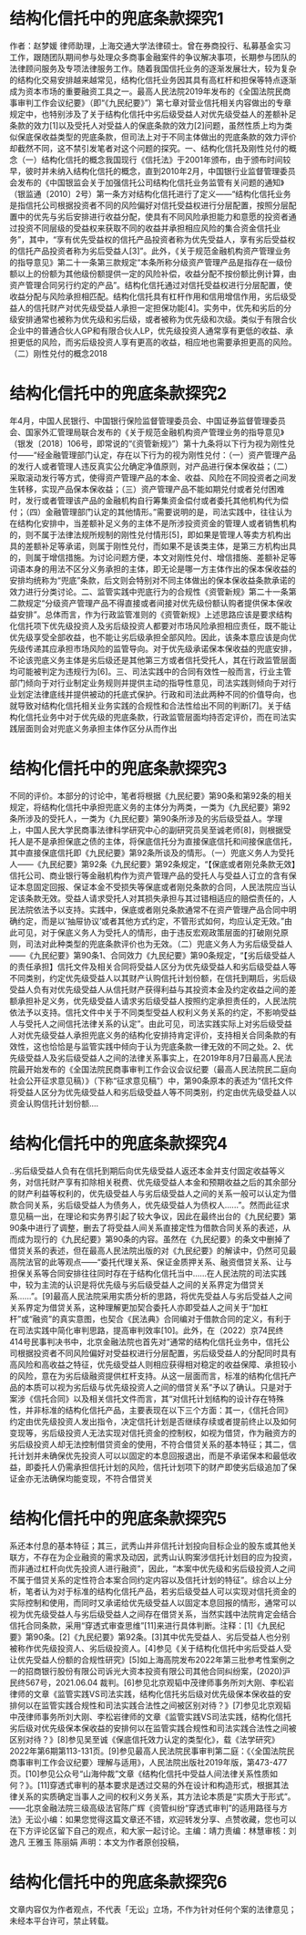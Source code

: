 # 结构化信托中的兜底条款探究1

作者：赵梦媛  律师助理，上海交通大学法律硕士。曾在券商投行、私募基金实习工作，跟随团队期间参与处理众多商事金融案件的争议解决事项，长期参与团队的法律顾问服务及专项法律服务工作。随着我国信托业务的逐渐发展壮大，较为复杂的结构化交易安排越来越常见，结构化信托业务因其具有高杠杆和担保等特点逐渐成为资本市场的重要融资工具之一。最高人民法院2019年发布的《全国法院民商事审判工作会议纪要》（即“《九民纪要》”）第七章对营业信托相关内容做出的专章规定中，也特别涉及了关于结构化信托中劣后级受益人对优先级受益人的差额补足条款的效力[1]以及受托人对受益人的保底条款的效力[2]问题，虽然性质上均为类似保底保收益类型的兜底条款，但司法上对于不同主体做出的兜底条款的效力评价却截然不同，这不禁引发笔者对这个问题的探究。一、结构化信托及刚性兑付的概念（一）结构化信托的概念我国现行《信托法》于2001年颁布，由于颁布时间较早，彼时并未纳入结构化信托的概念，直到2010年2月，中国银行业监督管理委员会发布的《中国银监会关于加强信托公司结构化信托业务监管有关问题的通知》（银监通〔2010〕2号）第一条方对结构化信托进行了定义——“结构化信托业务是指信托公司根据投资者不同的风险偏好对信托受益权进行分层配置，按照分层配置中的优先与劣后安排进行收益分配，使具有不同风险承担能力和意愿的投资者通过投资不同层级的受益权来获取不同的收益并承担相应风险的集合资金信托业务”，其中，“享有优先受益权的信托产品投资者称为优先受益人，享有劣后受益权的信托产品投资者称为劣后受益人[3]”。此外，《关于规范金融机构资产管理业务的指导意见》第二十一条第三款规定“本条所称分级资产管理产品是指存在一级份额以上的份额为其他级份额提供一定的风险补偿，收益分配不按份额比例计算，由资产管理合同另行约定的产品”。结构化信托通过对信托受益权进行分层配置，使收益分配与风险承担相匹配。结构化信托具有杠杆作用和信用增信作用，劣后级受益人的信托财产对优先级受益人承担一定担保功能[4]。实务中，优先和劣后的分级安排通常也被称为优先级和劣后级，或者被称为优先级和次级。类似于有限合伙企业中的普通合伙人GP和有限合伙人LP，优先级投资人通常享有更低的收益、承担更低的风险，而劣后级投资人享有更高的收益，相应地也需要承担更高的风险。（二）刚性兑付的概念2018

# 结构化信托中的兜底条款探究2

年4月，中国人民银行、中国银行保险监督管理委员会、中国证券监督管理委员会、国家外汇管理局联合发布的《关于规范金融机构资产管理业务的指导意见》（银发〔2018〕106号，即常说的“《资管新规》”）第十九条将以下行为视为刚性兑付——“经金融管理部门认定，存在以下行为的视为刚性兑付：（一）资产管理产品的发行人或者管理人违反真实公允确定净值原则，对产品进行保本保收益；（二）采取滚动发行等方式，使得资产管理产品的本金、收益、风险在不同投资者之间发生转移，实现产品保本保收益；（三）资产管理产品不能如期兑付或者兑付困难时，发行或者管理该产品的金融机构自行筹集资金偿付或者委托其他机构代为偿付；（四）金融管理部门认定的其他情形。”需要说明的是，司法实践中，往往认为在结构化安排中，当差额补足义务的主体不是所涉投资资金的管理人或者销售机构的，则不属于法律法规所规制的刚性兑付情形[5]，即如果是管理人等卖方机构出具的差额补足等承诺，则属于刚性兑付，而如果不是该类主体，是第三方机构出具的，则属于增信措施。为讨论问题方便，本文对刚性兑付、增信措施、差额补足等词语本身的用法不区分义务承担的主体，即无论是哪一方主体作出的保本保收益的安排均统称为“兜底”条款，后文则会特别对不同主体做出的保本保收益条款承诺的效力进行分类讨论。二、监管实践中兜底行为的合规性《资管新规》第二十一条第二款规定“分级资产管理产品不得直接或者间接对优先级份额认购者提供保本保收益安排”。总体而言，作为行政监管准则的《资管新规》上述思路应该是要求结构化信托项下优先级投资人及劣后级投资人都要对市场风险承担相应责任，既不能让优先级享受全部收益，也不能让劣后级承担全部风险。因此，该条本意应该是向优先级传递其应承担市场风险的监管导向。对于优先级承诺保本保收益的兜底安排，不论该兜底义务主体是劣后级还是其他第三方或者信托受托人，其在行政监管层面均可能被判定为违规行为[6]。三、司法实践中的合同有效性一般而言，行业主管部门倾向于对行业制定业务规则并提供主动的指导性意见，司法实践则倾向于对行业划定法律底线并提供被动的托底式保护。行政和司法此两种不同的价值导向，也就导致对结构化信托相关业务实践的合规性和合法性给出不同的判断[7]。关于结构化信托业务中对于优先级的兜底条款，行政监管层面均持否定评价，而在司法实践层面则会对兜底义务承担主体作区分从而作出

# 结构化信托中的兜底条款探究3

不同的评价。本部分的讨论中，笔者将根据《九民纪要》第90条和第92条的相关规定，将结构化信托中承担兜底义务的主体分为两类，一类为《九民纪要》第92条所涉及的受托人，一类为《九民纪要》第90条所涉及的劣后级受益人。学理上，中国人民大学民商事法律科学研究中心的副研究员吴至诚老师[8]，则根据受托人是不是承担保底之债的主体，将保底信托分为直接保底信托和间接保底信托，其中直接保底信托即《九民纪要》第92条所谈及的情形。（一）兜底义务人为受托人——《九民纪要》第92条《九民纪要》第92条规定，“【保底或者刚兑条款无效】信托公司、商业银行等金融机构作为资产管理产品的受托人与受益人订立的含有保证本息固定回报、保证本金不受损失等保底或者刚兑条款的合同，人民法院应当认定该条款无效。受益人请求受托人对其损失承担与其过错相适应的赔偿责任的，人民法院依法予以支持。实践中，保底或者刚兑条款通常不在资产管理产品合同中明确约定，而是以‘抽屉协议’或者其他方式约定，不管形式如何，均应认定无效。”由此可见，对于保底义务人为受托人的情形，由于违反宏观政策层面的打破刚兑原则，司法对此种类型的兜底条款评价也为无效。（二）兜底义务人为劣后级受益人——《九民纪要》第90条1、合同效力《九民纪要》第90条规定，“【劣后级受益人的责任承担】信托文件及相关合同将受益人区分为优先级受益人和劣后级受益人等不同类别，约定优先级受益人以其财产认购信托计划份额，在信托到期后，劣后级受益人负有对优先级受益人从信托财产获得利益与其投资本金及约定收益之间的差额承担补足义务，优先级受益人请求劣后级受益人按照约定承担责任的，人民法院依法予以支持。信托文件中关于不同类型受益人权利义务关系的约定，不影响受益人与受托人之间信托法律关系的认定”。由此可见，司法实践实际上对劣后级受益人对优先级受益人承担兜底义务的结构化安排持肯定评价，支持相关合同条款的有效性，这也恰恰是与监管实践中倾向于认为兜底条款一律无效的不同之处。2、优先级受益人及劣后级受益人之间的法律关系事实上，在2019年8月7日最高人民法院最开始发布的《全国法院民商事审判工作会议会议纪要（最高人民法院民二庭向社会公开征求意见稿）》（下称“征求意见稿”）中，第90条原本的表述为“信托文件将受益人区分为优先级受益人和劣后级受益人等不同类别，约定由优先级受益人以资金认购信托计划份额....

# 结构化信托中的兜底条款探究4

..劣后级受益人负有在信托到期后向优先级受益人返还本金并支付固定收益等义务，对信托财产享有扣除相关税费、优先级受益人本金和预期收益之后的其余部分的财产利益等权利的，优先级受益人与劣后级受益人之间的关系一般可以认定为借款合同关系，劣后级受益人为债务人，优先级受益人为债权人......”。然而此征求意见稿一出，在理论和实务界引起了较大争议，因此在最终出台的《九民纪要》第90条中进行了调整，删去了将受益人间关系直接定性为借款合同关系的表述，从而成为现行的《九民纪要》第90条的内容。虽然在《九民纪要》的条文中删掉了借贷关系的表述，但在最高人民法院出版的对《九民纪要》的解读中，仍然可见最高院法官的此等观点——“委托代理关系、保证金质押关系、融资借贷关系、让与担保关系等合同安排往往同时存在于结构化信托当中......在人民法院的司法实践中，较为主流的认识是将优先级与劣后级受益人之间的关系界定为借贷关系......”。[9]最高人民法院采用实质分析的思路，将优先受益人与劣后受益人之间关系界定为借贷关系，这种理解更加契合委托人亦即受益人之间关于“加杠杆”或“融资”的真实意图，也契合《民法典》合同编对于借款合同的定义，有利于在司法实践中简化审判思路，提高审判效率[10]。此外，在（2022）京74民终414号民事判决书中，北京金融法院也首先对“通常的结构化信托业务中，信托公司根据投资者不同风险偏好对受益权进行分层配置，劣后级受益人的分配同时具有高风险和高收益之特征，优先级受益人则相应获得相对稳定的收益保障、承担较小的风险，意在为劣后级融资提供杠杆支持。从这一层面而言，标准的结构化信托产品的本质可以视为劣后级与优先级投资人之间的借贷关系”予以了确认。只是对于案涉《信托合同》以及相关信托文件而言，其“对信托计划结构的设计存在特殊性，并非标准的结构化信托产品，主要表现在以下三个方面：其一，《信托合同》约定由优先级投资人发出指令，决定信托计划是否继续存续或者提前终止以及如何变现等，劣后级投资人无法实现对信托资金的控制权，如视为借贷，作为融资方的劣后级投资人却无法控制借贷资金的使用，不符合借贷关系的基本特征；其二，信托计划并未确保优先投资人可以以固定的本息回报退出，而是不承诺保本和最低收益，即委托人仍需承担信托计划的风险，信托计划项下的财产即使劣后级追加了保证金亦无法确保均能变现，不符合借贷关

# 结构化信托中的兜底条款探究5

系还本付息的基本特征；其三，武秀山并非信托计划投向目标企业的股东或其他关联方，不存在为企业融资的需求及动因，武秀山认购案涉信托计划目的应为投资，而非通过杠杆向优先投资人进行融资”，因此，“本案中优先级和劣后级投资人之间不属于借贷关系的定性符合本案合同约定内容以及信托计划的特征”。综合以上分析，笔者认为对于标准的结构化信托产品，若劣后级受益人可以实现对信托资金的实际控制和使用，而同时又承诺给优先级受益人以固定本息回报的情形，通常可以视为优先级受益人与劣后级受益人之间存在借贷关系，当然实践中法院肯定会结合信托合同条款，采用“穿透式审查思维”[11]来进行具体判断。注释：[1]《九民纪要》第90条。[2]《九民纪要》第92条。[3]其中优先受益人、劣后受益人也分别被称作优先级投资人、劣后级投资人。[4]参见《关于结构化信托中劣后受益人受让优先受益人份额的合规性研究》[5]如上海高院发布2022年第三批参考性案例之一的招商银行股份有限公司诉光大资本投资有限公司其他合同纠纷案，(2020)沪民终567号，2021.06.04 裁判。[6]参见北京观韬中茂律师事务所刘大刚、李松岩律师的文章《监管实践VS司法实践，结构化信托劣后级对优先级保本保收益的安排何以在监管实践合规性和司法实践合法性之间被区别对待？》[7]参见北京观韬中茂律师事务所刘大刚、李松岩律师的文章《监管实践VS司法实践，结构化信托劣后级对优先级保本保收益的安排何以在监管实践合规性和司法实践合法性之间被区别对待？》[8]参见吴至诚《保底信托效力认定的类型化》，载《法学研究》2022年第6期第113-131页。[9]参见最高人民法院民事审判第二庭：《〈全国法院民商事审判工作会议纪要〉理解与适用》，人民法院出版社2019年版，第473-477页。[10]参见公众号“山海仲裁”文章《结构化信托中受益人间法律关系性质如何？》。[11]穿透式审判的基本要求是透过交易的外在设计和构造形式，根据其法律关系的实质确定当事人之间的权利义务关系，其方法论本质是“实质大于形式”。——北京金融法院三级高级法官陈广辉《资管纠纷“穿透式审判”的适用路径与方法》无讼小编：如果您觉得这篇文章还不错，欢迎转发分享、点赞收藏，您也可以在下方评论区留下自己的观点，和大家一起讨论。主编：靖力责编：林慧审核：刘逸凡 王雅玉 陈丽娟 声明：本文为作者原创投稿，

# 结构化信托中的兜底条款探究6

文章内容仅为作者观点，不代表「无讼」立场，不作为针对任何个案的法律意见；未经本平台许可，禁止转载。

